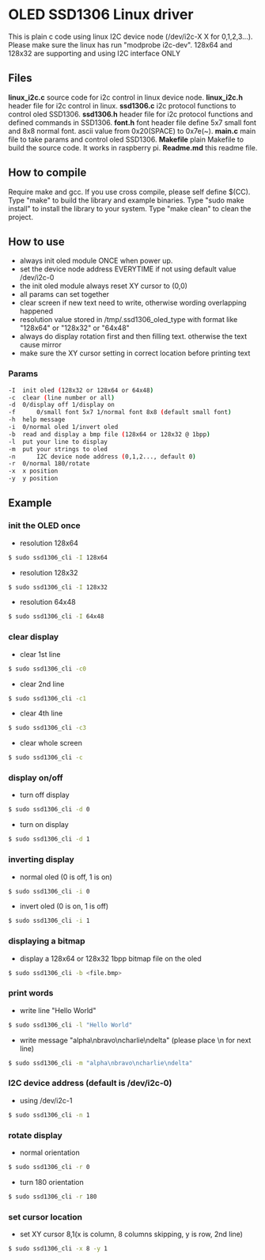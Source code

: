 # OLED SSD1306 Linux driver
This is plain c code using linux I2C device node (/dev/i2c-X X for 0,1,2,3...).
Please make sure the linux has run "modprobe i2c-dev".
128x64 and 128x32 are supporting and using I2C interface ONLY
## Files
**linux_i2c.c** source code for i2c control in linux device node.
**linux_i2c.h** header file for i2c control in linux.
**ssd1306.c** i2c protocol functions to control oled SSD1306.
**ssd1306.h** header file for i2c protocol functions and defined commands in SSD1306.
**font.h** font header file define 5x7 small font and 8x8 normal font. ascii value from 0x20(SPACE) to 0x7e(~).
**main.c** main file to take params and control oled SSD1306.
**Makefile** plain Makefile to build the source code. It works in raspberry pi.
**Readme.md** this readme file.
## How to compile
Require make and gcc. If you use cross compile, please self define $(CC).
Type "make" to build the library and example binaries.
Type "sudo make install" to install the library to your system.
Type "make clean" to clean the project.
## How to use
- always init oled module ONCE when power up.
- set the device node address EVERYTIME if not using default value /dev/i2c-0
- the init oled module always reset XY cursor to (0,0)
- all params can set together
- clear screen if new text need to write, otherwise wording overlapping happened
- resolution value stored in /tmp/.ssd1306_oled_type with format like "128x64" or "128x32" or "64x48"
- always do display rotation first and then filling text. otherwise the text cause mirror
- make sure the XY cursor setting in correct location before printing text
### Params
```sh
-I	init oled (128x32 or 128x64 or 64x48)
-c	clear (line number or all)
-d	0/display off 1/display on
-f      0/small font 5x7 1/normal font 8x8 (default small font)
-h	help message
-i	0/normal oled 1/invert oled
-b	read and display a bmp file (128x64 or 128x32 @ 1bpp)
-l	put your line to display
-m	put your strings to oled
-n      I2C device node address (0,1,2..., default 0)
-r	0/normal 180/rotate
-x	x position
-y 	y position
```
## Example
### init the OLED once
- resolution 128x64
```sh
$ sudo ssd1306_cli -I 128x64
```
- resolution 128x32
```sh
$ sudo ssd1306_cli -I 128x32
```
- resolution 64x48
```sh
$ sudo ssd1306_cli -I 64x48
```
### clear display
- clear 1st line
```sh
$ sudo ssd1306_cli -c0
```
- clear 2nd line
```sh
$ sudo ssd1306_cli -c1
```
- clear 4th line
```sh
$ sudo ssd1306_cli -c3
```
- clear whole screen
```sh
$ sudo ssd1306_cli -c
```
### display on/off
- turn off display
```sh
$ sudo ssd1306_cli -d 0
```
- turn on display
```sh
$ sudo ssd1306_cli -d 1
```
### inverting display
- normal oled (0 is off, 1 is on)
```sh
$ sudo ssd1306_cli -i 0
```
- invert oled (0 is on, 1 is off)
```sh
$ sudo ssd1306_cli -i 1
```
### displaying a bitmap
- display a 128x64 or 128x32 1bpp bitmap file on the oled
```sh
$ sudo ssd1306_cli -b <file.bmp>
```
### print words
- write line "Hello World"
```sh
$ sudo ssd1306_cli -l "Hello World"
```
- write message "alpha\nbravo\ncharlie\ndelta" (please place \n for next line)
```sh
$ sudo ssd1306_cli -m "alpha\nbravo\ncharlie\ndelta"
```
### I2C device address (default is /dev/i2c-0)
- using /dev/i2c-1
```sh
$ sudo ssd1306_cli -n 1
```
### rotate display
- normal orientation
```sh
$ sudo ssd1306_cli -r 0
```
- turn 180 orientation
```sh
$ sudo ssd1306_cli -r 180
```
### set cursor location
- set XY cursor 8,1(x is column, 8 columns skipping, y is row, 2nd line)
```sh
$ sudo ssd1306_cli -x 8 -y 1
```
